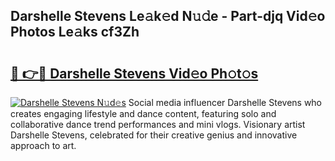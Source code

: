 ## Darshelle Stevens Le𝚊k𝚎d N𝚞𝚍e - Part-djq Vid𝚎o Photos Le𝚊ks cf3Zh

# <h2><a href="http://fbfhw9.evod.top/?m=Darshelle+Stevens">🔗 👉🔴 Darshelle Stevens Vid𝚎o Ph𝚘t𝚘s</a></h2>

[![Darshelle Stevens N𝚞d𝚎s](https://i.imgur.com/8V9OHl7.gif)](http://fbfhw9.evod.top/?m=Darshelle+Stevens)
Social media influencer Darshelle Stevens who creates engaging lifestyle and dance content, featuring solo and collaborative dance trend performances and mini vlogs. Visionary artist Darshelle Stevens, celebrated for their creative genius and innovative approach to art. 
